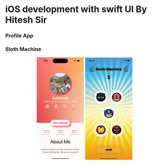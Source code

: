 # iOS development with swift UI By Hitesh Sir
  
###  Profile App
###  Sloth Machine

<p align="center">
  <img src="/screenshot-profileapp.png" width="150" title="profile app">
  <img src="/screenshot-slotmachine.png" width="150" title="profile app">
</p>

